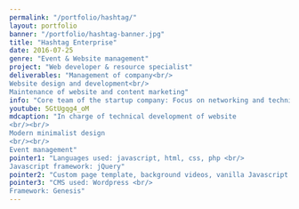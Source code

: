 ```yaml
---
permalink: "/portfolio/hashtag/"
layout: portfolio
banner: "/portfolio/hashtag-banner.jpg"
title: "Hashtag Enterprise"
date: 2016-07-25
genre: "Event & Website management"
project: "Web developer & resource specialist"
deliverables: "Management of company<br/>
Website design and development<br/>
Maintenance of website and content marketing"
info: "Core team of the startup company: Focus on networking and technical development"
youtube: 5GtUgqg4_oM
mdcaption: "In charge of technical development of website
<br/><br/>
Modern minimalist design
<br/><br/>
Event management"
pointer1: "Languages used: javascript, html, css, php <br/>
Javascript framework: jQuery"
pointer2: "Custom page template, background videos, vanilla Javascript animation"
pointer3: "CMS used: Wordpress <br/>
Framework: Genesis"
---
```

